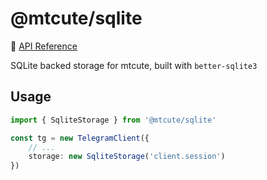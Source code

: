 # @mtcute/sqlite

📖 [API Reference](https://ref.mtcute.dev/modules/_mtcute_sqlite.html)

SQLite backed storage for mtcute, built with `better-sqlite3`

## Usage

```typescript
import { SqliteStorage } from '@mtcute/sqlite'

const tg = new TelegramClient({
    // ...
    storage: new SqliteStorage('client.session')
})
```

